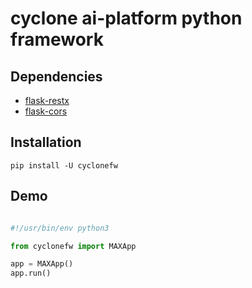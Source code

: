 # cyclone ai-platform python framework

## Dependencies
* [flask-restx](https://pypi.org/project/flask-restx/0.1.1/)
* [flask-cors](https://pypi.org/project/Flask-Cors/)

## Installation

```shell script
pip install -U cyclonefw
```

## Demo

```python

#!/usr/bin/env python3

from cyclonefw import MAXApp

app = MAXApp()
app.run()


```
